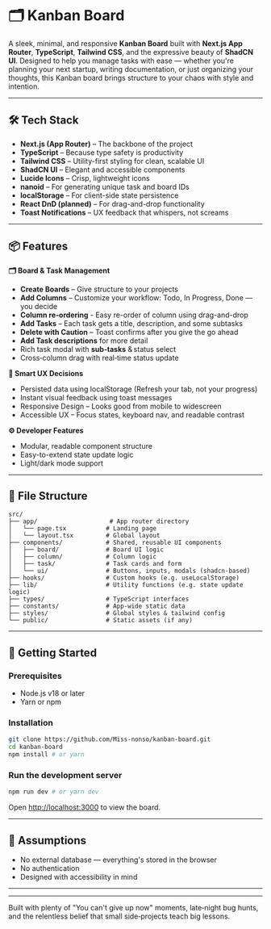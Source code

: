 # 🗂️ Kanban Board

A sleek, minimal, and responsive **Kanban Board** built with **Next.js App Router**, **TypeScript**, **Tailwind CSS**, and the expressive beauty of **ShadCN UI**.
Designed to help you manage tasks with ease — whether you're planning your next startup, writing documentation, or just organizing your thoughts, this Kanban board brings structure to your chaos with style and intention.

---

## 🛠 Tech Stack

* **Next.js (App Router)** – The backbone of the project
* **TypeScript** – Because type safety is productivity
* **Tailwind CSS** – Utility-first styling for clean, scalable UI
* **ShadCN UI** – Elegant and accessible components
* **Lucide Icons** – Crisp, lightweight icons
* **nanoid** – For generating unique task and board IDs
* **localStorage** – For client-side state persistence
* **React DnD (planned)** – For drag-and-drop functionality
* **Toast Notifications** – UX feedback that whispers, not screams

---

## 📦 Features

**🗂 Board & Task Management**
* **Create Boards** – Give structure to your projects
* **Add Columns** – Customize your workflow: Todo, In Progress, Done — you decide
* **Column re‑ordering** - Easy re-order of column using drag-and-drop
* **Add Tasks** – Each task gets a title, description, and some subtasks
* **Delete with Caution** – Toast confirms after you give the go ahead
* **Add Task descriptions** for more detail
* Rich task modal with **sub‑tasks** & status select  
* Cross‑column drag with real‑time status update  

**🧠 Smart UX Decisions**
* Persisted data using localStorage (Refresh your tab, not your progress)
* Instant visual feedback using toast messages
* Responsive Design – Looks good from mobile to widescreen
* Accessible UX – Focus states, keyboard nav, and readable contrast

**⚙️ Developer Features**
* Modular, readable component structure
* Easy-to-extend state update logic
* Light/dark mode support 


---

## 🧱 File Structure

```
src/
├── app/                    # App router directory
│   └── page.tsx           # Landing page
│   └── layout.tsx         # Global layout
├── components/            # Shared, reusable UI components
│   ├── board/             # Board UI logic
│   ├── column/            # Column logic
│   ├── task/              # Task cards and form
│   └── ui/                # Buttons, inputs, modals (shadcn-based)
├── hooks/                 # Custom hooks (e.g. useLocalStorage)
├── lib/                   # Utility functions (e.g. state update logic)
├── types/                 # TypeScript interfaces
├── constants/             # App-wide static data
├── styles/                # Global styles & tailwind config
└── public/                # Static assets (if any)
```

---

## 🚀 Getting Started

### Prerequisites

* Node.js v18 or later
* Yarn or npm

### Installation

```bash
git clone https://github.com/Miss-nonso/kanban-board.git
cd kanban-board
npm install # or yarn
```

### Run the development server

```bash
npm run dev # or yarn dev
```

Open [http://localhost:3000](http://localhost:3000) to view the board.

---





## 📝 Assumptions

* No external database — everything's stored in the browser
* No authentication
* Designed with accessibility in mind

---


---

Built with plenty of "You can't give up now" moments, late‑night bug hunts, and the relentless belief that small side‑projects teach big lessons.


